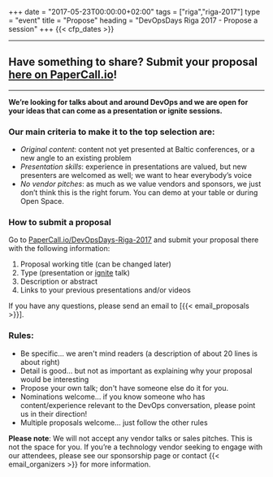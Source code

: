 +++
date = "2017-05-23T00:00:00+02:00"
tags = ["riga","riga-2017"]
type = "event"
title = "Propose"
heading = "DevOpsDays Riga 2017 - Propose a session"
+++
  {{< cfp_dates >}}

<hr>
<h2><strong>Have something to share? Submit your proposal <a href="https://www.papercall.io/devopsdays-riga-2017" target="_blank">here on PaperCall.io</a>!</strong></h2>
<hr>

<strong>We’re looking for talks about and around DevOps and we are open for your ideas that can come as a presentation or ignite sessions.</strong>

<h3>Our main criteria to make it to the top selection are:</h3>

- _Original content_: content not yet presented at Baltic conferences, or a new angle to an existing problem
- _Presentation skills_: experience in presentations are valued, but new presenters are welcomed as well; we want to hear everybody’s voice
- _No vendor pitches_: as much as we value vendors and sponsors, we just don’t think this is the right forum. You can demo at your table or during Open Space.

<h3>How to submit a proposal</h3> 

<p>Go to <a href="https://www.papercall.io/devopsdays-riga-2017" target="_blank">PaperCall.io/DevOpsDays-Riga-2017</a> and submit your proposal there with the following information: </p>
<ol>
	<li>Proposal working title (can be changed later)</li>
	<li>Type (presentation or <a href="http://www.ignitetalks.io/">ignite</a> talk)</li>
	<li>Description or abstract</li>
	<li>Links to your previous presentations and/or videos</li>
</ol>
<p>If you have any questions, please send an email to [{{< email_proposals >}}].</p>

<h3>Rules:</h3>
<ul>
	<li>Be specific... we aren't mind readers (a description of about 20 lines is about right)</li>
	<li>Detail is good... but not as important as explaining why your proposal would be interesting</li>
	<li>Propose your own talk; don't have someone else do it for you.</li>
	<li>Nominations welcome... if you know someone who has content/experience relevant to the DevOps conversation, please point us in their direction!</li>
	<li>Multiple proposals welcome... just follow the other rules</li>
</ul>

<strong>Please note</strong>: We will not accept any vendor talks or sales pitches. This is not the space for you. If you’re a technology vendor seeking to engage with our attendees, please see our sponsorship page or contact {{< email_organizers >}} for more information.
